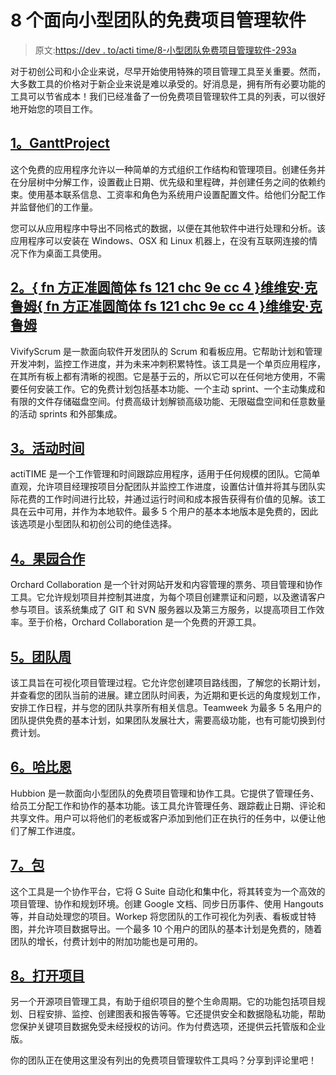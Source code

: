 # 8 个面向小型团队的免费项目管理软件

> 原文:[https://dev . to/acti time/8-小型团队免费项目管理软件-293a](https://dev.to/actitime/8-free-project-management-software-for-small-teams-293a)

对于初创公司和小企业来说，尽早开始使用特殊的项目管理工具至关重要。然而，大多数工具的价格对于新企业来说是难以承受的。好消息是，拥有所有必要功能的工具可以节省成本！我们已经准备了一份免费项目管理软件工具的列表，可以很好地开始您的项目工作。

## [1。GanttProject](https://www.ganttproject.biz/)

这个免费的应用程序允许以一种简单的方式组织工作结构和管理项目。创建任务并在分层树中分解工作，设置截止日期、优先级和里程碑，并创建任务之间的依赖约束。使用基本联系信息、工资率和角色为系统用户设置配置文件。给他们分配工作并监督他们的工作量。

您可以从应用程序中导出不同格式的数据，以便在其他软件中进行处理和分析。该应用程序可以安装在 Windows、OSX 和 Linux 机器上，在没有互联网连接的情况下作为桌面工具使用。

## [2。{ fn 方正准圆简体 fs 121 chc 9e cc 4 }维维安·克鲁姆{ fn 方正准圆简体 fs 121 chc 9e cc 4 }维维安·克鲁姆](https://www.vivifyscrum.com/)

VivifyScrum 是一款面向软件开发团队的 Scrum 和看板应用。它帮助计划和管理开发冲刺，监控工作进度，并为未来冲刺积累特性。该工具是一个单页应用程序，在其所有板上都有清晰的视图。它是基于云的，所以它可以在任何地方使用，不需要任何安装工作。它的免费计划包括基本功能、一个主动 sprint、一个主动集成和有限的文件存储磁盘空间。付费高级计划解锁高级功能、无限磁盘空间和任意数量的活动 sprints 和外部集成。

## [3。活动时间](https://www.actitime.com/about-actitime)

actiTIME 是一个工作管理和时间跟踪应用程序，适用于任何规模的团队。它简单直观，允许项目经理按项目分配团队并监控工作进度，设置估计值并将其与团队实际花费的工作时间进行比较，并通过运行时间和成本报告获得有价值的见解。该工具在云中可用，并作为本地软件。最多 5 个用户的基本本地版本是免费的，因此该选项是小型团队和初创公司的绝佳选择。

## [4。果园合作](http://orchardcollaboration.com/)

Orchard Collaboration 是一个针对网站开发和内容管理的票务、项目管理和协作工具。它允许规划项目并控制其进度，为每个项目创建票证和问题，以及邀请客户参与项目。该系统集成了 GIT 和 SVN 服务器以及第三方服务，以提高项目工作效率。至于价格，Orchard Collaboration 是一个免费的开源工具。

## [5。团队周](https://teamweek.com/)

该工具旨在可视化项目管理过程。它允许您创建项目路线图，了解您的长期计划，并查看您的团队当前的进展。建立团队时间表，为近期和更长远的角度规划工作，安排工作日程，并与您的团队共享所有相关信息。Teamweek 为最多 5 名用户的团队提供免费的基本计划，如果团队发展壮大，需要高级功能，也有可能切换到付费计划。

## [6。哈比恩](https://hubbion.com/)

Hubbion 是一款面向小型团队的免费项目管理和协作工具。它提供了管理任务、给员工分配工作和协作的基本功能。该工具允许管理任务、跟踪截止日期、评论和共享文件。用户可以将他们的老板或客户添加到他们正在执行的任务中，以便让他们了解工作进度。

## [7。包](http://workep.com/)

这个工具是一个协作平台，它将 G Suite 自动化和集中化，将其转变为一个高效的项目管理、协作和规划环境。创建 Google 文档、同步日历事件、使用 Hangouts 等，并自动处理您的项目。Workep 将您团队的工作可视化为列表、看板或甘特图，并允许项目数据导出。一个最多 10 个用户的团队的基本计划是免费的，随着团队的增长，付费计划中的附加功能也是可用的。

## [8。打开项目](https://www.openproject.org/)

另一个开源项目管理工具，有助于组织项目的整个生命周期。它的功能包括项目规划、日程安排、监控、创建图表和报告等等。它还提供安全和数据隐私功能，帮助您保护关键项目数据免受未经授权的访问。作为付费选项，还提供云托管版和企业版。

你的团队正在使用这里没有列出的免费项目管理软件工具吗？分享到评论里吧！